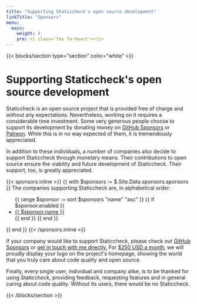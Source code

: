 ```yaml
---
title: "Supporting Staticcheck's open source development"
linkTitle: "Sponsors"
menu:
  main:
    weight: 4
    pre: <i class='fas fa-heart'></i>
---
```


{{< blocks/section type="section" color="white"  >}}

# Supporting Staticcheck's open source development

Staticcheck is an open source project that is provided free of charge and without any expectations.
Nevertheless, working on it requires a considerable time investment.
Some very generous people choose to support its development
by donating money on [GitHub Sponsors](https://github.com/users/dominikh/sponsorship) or [Patreon](https://www.patreon.com/dominikh).
While this is in no way expected of them, it is tremendously appreciated.

In addition to these individuals, a number of companies also
decide to support Staticcheck through monetary means.
Their contributions to open source ensure the viability and future development of Staticcheck.
Their support, too, is greatly appreciated.

{{< sponsors.inline >}}
{{ with $sponsors :=  $.Site.Data.sponsors.sponsors }}
The companies supporting Staticcheck are, in alphabetical order:

<ul>
  {{ range $sponsor := sort $sponsors "name" "asc" }}
  {{ if $sponsor.enabled }}
  <li><a href="{{ $sponsor.url }}">{{ $sponsor.name }}</a></li>
  {{ end }}
  {{ end }}
</ul>
{{ end }}
{{< /sponsors.inline >}}

If your company would like to support Staticcheck, please check out [GitHub Sponsors](https://github.com/users/dominikh/sponsorship)
or [get in touch with me directly.](mailto:dominik@honnef.co)
For [$250 USD a month](https://github.com/users/dominikh/sponsorship?utf8=%E2%9C%93&tier_id=MDIyOk1hcmtldHBsYWNlTGlzdGluZ1BsYW4yNTAy&editing=false),
we will proudly display your logo on the project's homepage,
showing the world that you truly care about code quality and open source.

Finally, every single user, individual and company alike, is to be thanked for using Staticcheck, providing feedback, requesting features and in general caring about code quality.
Without its users, there would be no Staticcheck.

{{< /blocks/section >}}
